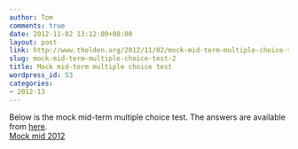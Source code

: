 ```yaml
---
author: Tom
comments: true
date: 2012-11-02 13:12:00+00:00
layout: post
link: http://www.tholden.org/2012/11/02/mock-mid-term-multiple-choice-test-2/
slug: mock-mid-term-multiple-choice-test-2
title: Mock mid-term multiple choice test
wordpress_id: 53
categories:
- 2012-13
---
```


Below is the mock mid-term multiple choice test. The answers are available from [here](http://www.scribd.com/doc/182640960/Answers-to-2012-Mock-mid-term-test).    
[Mock mid 2012](http://www.scribd.com/doc/111897709/Mock-mid-2012)
